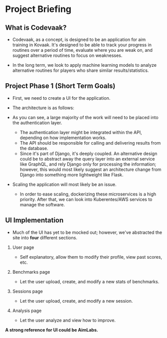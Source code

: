 # Project Briefing

## What is Codevaak?
- Codevaak, as a concept, is designed to be an application for aim training in Kovaak. It's designed to be able to track your progress in routines over a period of time, evaluate where you are weak on, and suggest alternative routines to focus on weaknesses.

- In the long term, we look to apply machine learning models to analyze alternative routines for players who share similar results/statistics. 

## Project Phase 1 (Short Term Goals)
- First, we need to create a UI for the application.
- The architecture is as follows:

- As you can see, a large majority of the work will need to be placed into the authentication layer.
  - The authentication layer might be integrated within the API, depending on how implementation works.
  - The API should be responsible for calling and delivering results from the database.
  - Since it's part of Django, it's deeply coupled. An alternative design could be to abstract away the query layer into an external service like GraphQL, and rely Django only for processing the information; however, this would most likely suggest an architecture change from Django into something more lightweight like Flask.

- Scaling the application will most likely be an issue.
  - In order to ease scaling, dockerizing these microservices is a high priority. After that, we can look into Kuberentes/AWS services to manage the software.

## UI Implementation
- Much of the UI has yet to be mocked out; however, we've abstracted the site into **four** different sections.

1. User page
    - Self explanatory, allow them to modify their profile, view past scores, etc.

2. Benchmarks page
    - Let the user upload, create, and modify a new stats of benchmarks.

3. Sessions page
    - Let the user upload, create, and modify a new session.

4. Analysis page
    - Let the user analyze and view how to improve.

**A strong reference for UI could be AimLabs.**
